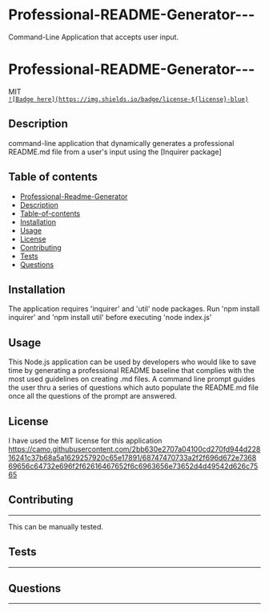 # Professional-README-Generator---

Command-Line Application that accepts user input.

# **Professional-README-Generator**---

MIT<br>[`![Badge here](https://img.shields.io/badge/license-${license}-blue)`](https://img.shields.io/badge/license-MIT-blue)

## Description

command-line application that dynamically generates a professional README.md file from a user's input using the [Inquirer package]

## Table of contents

- [Professional-Readme-Generator](#professional-readme-generator)
- [Description](#description)
- [Table-of-contents](#table-of-contents)
- [Installation](#installation)
- [Usage](#usage)
- [License](#license)
- [Contributing](#contributing)
- [Tests](#tests)
- [Questions](#questions)

## Installation

The application requires 'inquirer' and 'util' node packages.
Run 'npm install inquirer' and 'npm install util' before executing 'node index.js'

## Usage

This Node.js application can be used by developers who would like to save time by generating a professional README baseline that complies with the most used guidelines on creating .md files. A command line prompt guides the user thru a series of questions which auto populate the README.md file once all the questions of the prompt are answered.

## License

I have used the MIT license for this application
https://camo.githubusercontent.com/2bb630e2707a04100cd270fd944d22816241c37b68a5a1629257920c65e17891/68747470733a2f2f696d672e736869656c64732e696f2f62616467652f6c6963656e73652d4d49542d626c7565

## Contributing

---

This can be manually tested.

## Tests

---

## Questions

---
